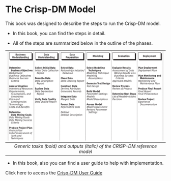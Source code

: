 # The Crisp-DM Model

This book was designed to describe the steps to run the Crisp-DM model.

- In this book, you can find the steps in detail.

- All of the steps are summarized below in the outline of the phases.


| ![generic_steps_crispdm.png](/images/generic_steps_crispdm.png) | 
|:--:| 
| *Generic tasks (bold) and outputs (italic) of the CRISP-DM reference model* |

- In this book, also you can find a user guide to help with implementation.

Click here to access the [Crisp-DM User Guide](https://github.com/almirgouvea/The-Crisp-DM-Model/blob/main/The_CRISP_DM_user_guide.pdf)
